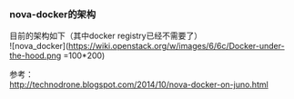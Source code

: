 ### nova-docker的架构  
目前的架构如下（其中docker registry已经不需要了）  
![nova_docker](https://wiki.openstack.org/w/images/6/6c/Docker-under-the-hood.png =100*200)

参考：  
http://technodrone.blogspot.com/2014/10/nova-docker-on-juno.html  
